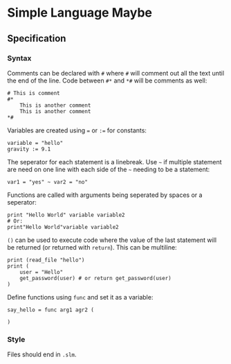 # Simple Language Maybe

## Specification

### Syntax

Comments can be declared with `#` where `#` will comment out all the text until the end of the line. Code between `#*` and `*#` will be comments as well:

```slm
# This is comment
#*
    This is another comment
    This is another comment
*#
```

Variables are created using `=` or `:=` for constants:

```slm
variable = "hello"
gravity := 9.1
```

The seperator for each statement is a linebreak. Use `~` if multiple statement are need on one line with each side of the `~` needing to be a statement:

```slm
var1 = "yes" ~ var2 = "no"
```

Functions are called with arguments being seperated by spaces or a seperator:

```slm
print "Hello World" variable variable2
# Or:
print"Hello World"variable variable2
```

`()` can be used to execute code where the value of the last statement will be returned (or returned with `return`). This can be multiline:

```slm
print (read_file "hello")
print (
    user = "Hello"
    get_password(user) # or return get_password(user)
)
```

Define functions using `func` and set it as a variable:

```slm
say_hello = func arg1 agr2 (

)
```

### Style

Files should end in `.slm`.
